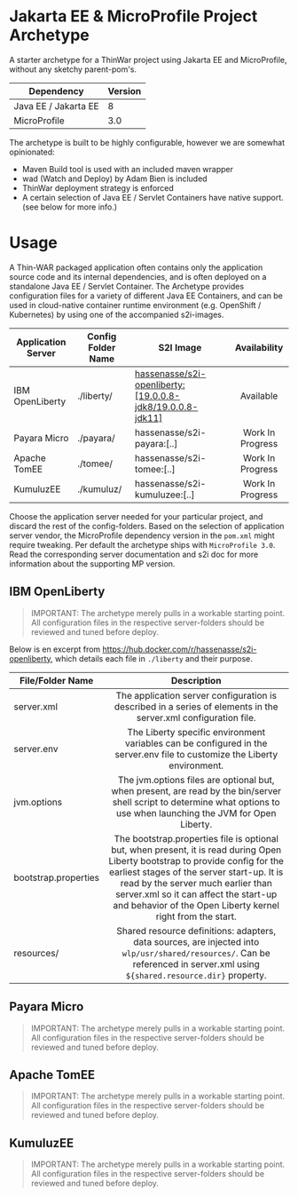 # Jakarta EE & MicroProfile Project Archetype
A starter archetype for a ThinWar project using Jakarta EE and MicroProfile, without any sketchy parent-pom's. 

| Dependency           | Version |
|----------------------|---------|
| Java EE / Jakarta EE | 8       |
| MicroProfile         | 3.0     |

The archetype is built to be highly configurable, however we are somewhat opinionated:  
- Maven Build tool is used with an included maven wrapper
- wad (Watch and Deploy) by Adam Bien is included
- ThinWar deployment strategy is enforced
- A certain selection of Java EE / Servlet Containers have native support. (see below for more info.)

# Usage
A Thin-WAR packaged application often contains only the application source code and its internal dependencies, and is often deployed on a standalone Java EE / Servlet Container. The Archetype provides configuration files for a variety of different Java EE Containers, and can be used in cloud-native container runtime environment (e.g. OpenShift / Kubernetes) by using one of the accompanied s2i-images.

| Application Server | Config Folder Name | S2I Image                                    |   Availability   |
|--------------------|--------------------|----------------------------------------------|:----------------:|
| IBM OpenLiberty    | ./liberty/         | [hassenasse/s2i-openliberty:[19.0.0.8-jdk8/19.0.0.8-jdk11]](https://hub.docker.com/r/hassenasse/s2i-openliberty) |     Available    |
| Payara Micro       | ./payara/          | hassenasse/s2i-payara:[..]                   | Work In Progress |
| Apache TomEE       | ./tomee/           | hassenasse/s2i-tomee:[..]                    | Work In Progress |
| KumuluzEE          | ./kumuluz/         | hassenasse/s2i-kumuluzee:[..]                | Work In Progress |

Choose the application server needed for your particular project, and discard the rest of the config-folders. Based on the selection of application server vendor, the MicroProfile dependency version in the `pom.xml` might require tweaking. Per default the archetype ships with `MicroProfile 3.0`. Read the corresponding server documentation and s2i doc for more information about the supporting MP version.

## IBM OpenLiberty
> IMPORTANT: The archetype merely pulls in a workable starting point. All configuration files in the respective server-folders should be reviewed and tuned before deploy.

Below is en excerpt from https://hub.docker.com/r/hassenasse/s2i-openliberty, which details each file in `./liberty` and their purpose.

| File/Folder Name     |                                                                                                                                                        Description                                                                                                                                                        |
| -------------------- | :-----------------------------------------------------------------------------------------------------------------------------------------------------------------------------------------------------------------------------------------------------------------------------------------------------------------------: |
| server.xml           |                                                                                                      The application server configuration is described in a series of elements in the server.xml configuration file.                                                                                                      |
| server.env           |                                                                                                 The Liberty specific environment variables can be configured in the server.env file to customize the Liberty environment.                                                                                                 |
| jvm.options          |                                                                          The jvm.options files are optional but, when present, are read by the bin/server shell script to determine what options to use when launching the JVM for Open Liberty.                                                                          |
| bootstrap.properties | The bootstrap.properties file is optional but, when present, it is read during Open Liberty bootstrap to provide config for the earliest stages of the server start-up. It is read by the server much earlier than server.xml so it can affect the start-up and behavior of the Open Liberty kernel right from the start. |
| resources/           |                                                                       Shared resource definitions: adapters, data sources, are injected into `wlp/usr/shared/resources/`. Can be referenced in server.xml using `${shared.resource.dir}` property.                                                                        |

## Payara Micro
> IMPORTANT: The archetype merely pulls in a workable starting point. All configuration files in the respective server-folders should be reviewed and tuned before deploy.

## Apache TomEE
> IMPORTANT: The archetype merely pulls in a workable starting point. All configuration files in the respective server-folders should be reviewed and tuned before deploy.

## KumuluzEE
> IMPORTANT: The archetype merely pulls in a workable starting point. All configuration files in the respective server-folders should be reviewed and tuned before deploy.
